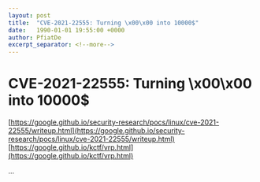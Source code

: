 ```yaml
---
layout: post
title:  "CVE-2021-22555: Turning \x00\x00 into 10000$"
date:   1990-01-01 19:55:00 +0000
author: PfiatDe
excerpt_separator: <!--more-->
---
```


# CVE-2021-22555: Turning \x00\x00 into 10000$
[https://google.github.io/security-research/pocs/linux/cve-2021-22555/writeup.html](https://google.github.io/security-research/pocs/linux/cve-2021-22555/writeup.html)
[https://google.github.io/kctf/vrp.html](https://google.github.io/kctf/vrp.html)

...
<!--more-->

